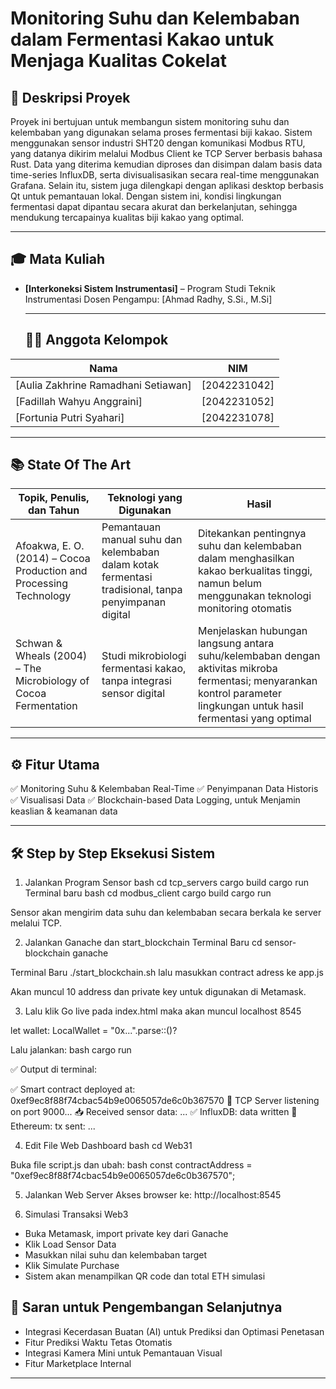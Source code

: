 # Monitoring Suhu dan Kelembaban dalam Fermentasi Kakao untuk Menjaga Kualitas Cokelat


## 📘 Deskripsi Proyek
Proyek ini bertujuan untuk membangun sistem monitoring suhu dan kelembaban yang digunakan selama proses fermentasi biji kakao. Sistem menggunakan sensor industri SHT20 dengan komunikasi Modbus RTU, yang datanya dikirim melalui Modbus Client ke TCP Server berbasis bahasa Rust. Data yang diterima kemudian diproses dan disimpan dalam basis data time-series InfluxDB, serta divisualisasikan secara real-time menggunakan Grafana. Selain itu, sistem juga dilengkapi dengan aplikasi desktop berbasis Qt untuk pemantauan lokal. Dengan sistem ini, kondisi lingkungan fermentasi dapat dipantau secara akurat dan berkelanjutan, sehingga mendukung tercapainya kualitas biji kakao yang optimal.

---
## 🎓 Mata Kuliah
- **[Interkoneksi Sistem Instrumentasi]** –
  Program Studi Teknik Instrumentasi
  Dosen Pengampu: [Ahmad Radhy, S.Si., M.Si]

  ---
  ## 👨‍💻 Anggota Kelompok
| Nama | NIM | 
|------|-----|
| [Aulia Zakhrine Ramadhani Setiawan] | [2042231042] | 
| [Fadillah Wahyu Anggraini] | [2042231052] | 
| [Fortunia Putri Syahari] | [2042231078] | 

---
## 📚 State Of The Art
| Topik, Penulis, dan Tahun | Teknologi yang Digunakan | Hasil|
|------|-----|-----|
| Afoakwa, E. O. (2014) – Cocoa Production and Processing Technology|Pemantauan manual suhu dan kelembaban dalam kotak fermentasi tradisional, tanpa penyimpanan digital|Ditekankan pentingnya suhu dan kelembaban dalam menghasilkan kakao berkualitas tinggi, namun belum menggunakan teknologi monitoring otomatis|
|Schwan & Wheals (2004) – The Microbiology of Cocoa Fermentation|Studi mikrobiologi fermentasi kakao, tanpa integrasi sensor digital|Menjelaskan hubungan langsung antara suhu/kelembaban dengan aktivitas mikroba fermentasi; menyarankan kontrol parameter lingkungan untuk hasil fermentasi yang optimal|

---
## ⚙️ Fitur Utama
 ✅ Monitoring Suhu & Kelembaban Real-Time 
 ✅ Penyimpanan Data Historis 
 ✅ Visualisasi Data 
 ✅ Blockchain-based Data Logging, untuk Menjamin keaslian & keamanan data

---
## 🛠 Step by Step Eksekusi Sistem
1. Jalankan Program Sensor
 bash
cd tcp_servers
cargo build
cargo run
 Terminal baru
 bash
cd modbus_client
cargo build
cargo run

Sensor akan mengirim data suhu dan kelembaban secara berkala ke server melalui TCP.

2. Jalankan Ganache dan start_blockchain
Terminal Baru
cd sensor-blockchain
ganache

Terminal Baru
./start_blockchain.sh
lalu masukkan contract adress ke app.js 

Akan muncul 10 address dan private key untuk digunakan di Metamask.

3. Lalu klik Go live pada index.html maka akan muncul localhost 8545


let wallet: LocalWallet = "0x...".parse::<LocalWallet>()?

Lalu jalankan:
 bash
cargo run


✅ Output di terminal:

✅ Smart contract deployed at: 0xef9ec8f88f74cbac54b9e0065057de6c0b367570
🚪 TCP Server listening on port 9000...
📥 Received sensor data: ...
✅ InfluxDB: data written
📡 Ethereum: tx sent: ...


4. Edit File Web Dashboard
 bash
cd Web31


Buka file script.js dan ubah:
 bash
const contractAddress = "0xef9ec8f88f74cbac54b9e0065057de6c0b367570";


5. Jalankan Web Server
Akses browser ke: http://localhost:8545

6. Simulasi Transaksi Web3
- Buka Metamask, import private key dari Ganache
- Klik Load Sensor Data
- Masukkan nilai suhu dan kelembaban target
- Klik Simulate Purchase
- Sistem akan menampilkan QR code dan total ETH simulasi

## 📌 Saran untuk Pengembangan Selanjutnya
- Integrasi Kecerdasan Buatan (AI) untuk Prediksi dan Optimasi Penetasan 
- Fitur Prediksi Waktu Tetas Otomatis 
- Integrasi Kamera Mini untuk Pemantauan Visual 
- Fitur Marketplace Internal 

---
